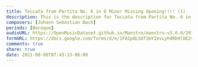 ```yaml
---
title: Toccata from Partita No. 6 in E Minor Missing Opening!!!! (1)
description: This is the description for Toccata from Partita No. 6 in E Minor Missing Opening!!!! by Johann Sebastian Bach
composers: [Johann Sebastian Bach]
periods: [Baroque]
audioURL: https://OpenMusicDataset.github.io/Maestro/maestro-v3.0.0/2014/MIDI-UNPROCESSED_06-08_R1_2014_MID--AUDIO_06_R1_2014_wav--1.midi
formURL: https://docs.google.com/forms/d/e/1FAIpQLSdf2mYIevLyh4Rb9lUEZvuiFP3KkO3ZKyxk22ZWt9PoY3q5Nw/viewform
comments: true
share: true
date: 2021-08-08T07:43:13-06:00
---
```

